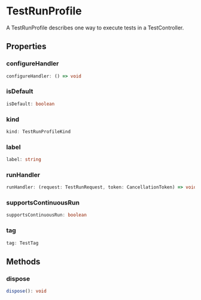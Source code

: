 # TestRunProfile

A TestRunProfile describes one way to execute tests in a TestController.

## Properties

### configureHandler

```typescript
configureHandler: () => void
```

### isDefault

```typescript
isDefault: boolean
```

### kind

```typescript
kind: TestRunProfileKind
```

### label

```typescript
label: string
```

### runHandler

```typescript
runHandler: (request: TestRunRequest, token: CancellationToken) => void | Thenable<void>
```

### supportsContinuousRun

```typescript
supportsContinuousRun: boolean
```

### tag

```typescript
tag: TestTag
```

## Methods

### dispose

```typescript
dispose(): void
```

